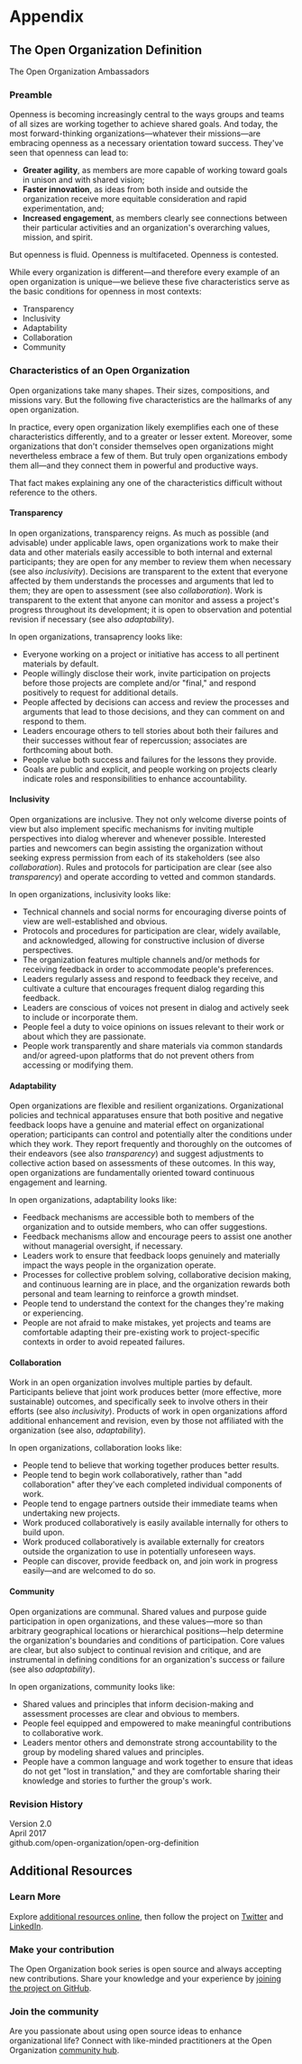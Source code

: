 # Appendix

## The Open Organization Definition
The Open Organization Ambassadors

### Preamble
Openness is becoming increasingly central to the ways groups and teams of all sizes are working together to achieve shared goals. And today, the most forward-thinking organizations—whatever their missions—are embracing openness as a necessary orientation toward success. They've seen that openness can lead to:

* **Greater agility**, as members are more capable of working toward goals in unison and with shared vision;
* **Faster innovation**, as ideas from both inside and outside the organization receive more equitable consideration and rapid experimentation, and;
* **Increased engagement**, as members clearly see connections between their particular activities and an organization's overarching values, mission, and spirit.

But openness is fluid. Openness is multifaceted. Openness is contested.

While every organization is different—and therefore every example of an open organization is unique—we believe these five characteristics serve as the basic conditions for openness in most contexts:

* Transparency
* Inclusivity
* Adaptability
* Collaboration
* Community

### Characteristics of an Open Organization
Open organizations take many shapes. Their sizes, compositions, and missions vary. But the following five characteristics are the hallmarks of any open organization.

In practice, every open organization likely exemplifies each one of these characteristics differently, and to a greater or lesser extent. Moreover, some organizations that don't consider themselves open organizations might nevertheless embrace a few of them. But truly open organizations embody them all—and they connect them in powerful and productive ways.

That fact makes explaining any one of the characteristics difficult without reference to the others.

#### Transparency
In open organizations, transparency reigns. As much as possible (and advisable) under applicable laws, open organizations work to make their data and other materials easily accessible to both internal and external participants; they are open for any member to review them when necessary (see also _inclusivity_). Decisions are transparent to the extent that everyone affected by them understands the processes and arguments that led to them; they are open to assessment (see also _collaboration_). Work is transparent to the extent that anyone can monitor and assess a project's progress throughout its development; it is open to observation and potential revision if necessary (see also _adaptability_).

In open organizations, transaprency looks like:

* Everyone working on a project or initiative has access to all pertinent materials by default.
* People willingly disclose their work, invite participation on projects before those projects are complete and/or "final," and respond positively to request for additional details.
* People affected by decisions can access and review the processes and arguments that lead to those decisions, and they can comment on and respond to them.
* Leaders encourage others to tell stories about both their failures and their successes without fear of repercussion; associates are forthcoming about both.
* People value both success and failures for the lessons they provide.
* Goals are public and explicit, and people working on projects clearly indicate roles and responsibilities to enhance accountability.

#### Inclusivity
Open organizations are inclusive. They not only welcome diverse points of view but also implement specific mechanisms for inviting multiple perspectives into dialog wherever and whenever possible. Interested parties and newcomers can begin assisting the organization without seeking express permission from each of its stakeholders (see also _collaboration_). Rules and protocols for participation are clear (see also _transparency_) and operate according to vetted and common standards.

In open organizations, inclusivity looks like:

* Technical channels and social norms for encouraging diverse points of view are well-established and obvious.
* Protocols and procedures for participation are clear, widely available, and acknowledged, allowing for constructive inclusion of diverse perspectives.
* The organization features multiple channels and/or methods for receiving feedback in order to accommodate people's preferences.
* Leaders regularly assess and respond to feedback they receive, and cultivate a culture that encourages frequent dialog regarding this feedback.
* Leaders are conscious of voices not present in dialog and actively seek to include or incorporate them.
* People feel a duty to voice opinions on issues relevant to their work or about which they are passionate.
* People work transparently and share materials via common standards and/or agreed-upon platforms that do not prevent others from accessing or modifying them.

#### Adaptability
Open organizations are flexible and resilient organizations. Organizational policies and technical apparatuses ensure that both positive and negative feedback loops have a genuine and material effect on organizational operation; participants can control and potentially alter the conditions under which they work. They report frequently and thoroughly on the outcomes of their endeavors (see also _transparency_) and suggest adjustments to collective action based on assessments of these outcomes. In this way, open organizations are fundamentally oriented toward continuous engagement and learning.

In open organizations, adaptability looks like:

* Feedback mechanisms are accessible both to members of the organization and to outside members, who can offer suggestions.
* Feedback mechanisms allow and encourage peers to assist one another without managerial oversight, if necessary.
* Leaders work to ensure that feedback loops genuinely and materially impact the ways people in the organization operate.
* Processes for collective problem solving, collaborative decision making, and continuous learning are in place, and the organization rewards both personal and team learning to reinforce a growth mindset.
* People tend to understand the context for the changes they're making or experiencing.
* People are not afraid to make mistakes, yet projects and teams are comfortable adapting their pre-existing work to project-specific contexts in order to avoid repeated failures.

#### Collaboration
Work in an open organization involves multiple parties by default. Participants believe that joint work produces better (more effective, more sustainable) outcomes, and specifically seek to involve others in their efforts (see also _inclusivity_). Products of work in open organizations afford additional enhancement and revision, even by those not affiliated with the organization (see also, _adaptability_).

In open organizations, collaboration looks like:

* People tend to believe that working together produces better results.
* People tend to begin work collaboratively, rather than "add collaboration" after they've each completed individual components of work.
* People tend to engage partners outside their immediate teams when undertaking new projects.
* Work produced collaboratively is easily available internally for others to build upon.
* Work produced collaboratively is available externally for creators outside the organization to use in potentially unforeseen ways.
* People can discover, provide feedback on, and join work in progress easily—and are welcomed to do so.

#### Community
Open organizations are communal. Shared values and purpose guide participation in open organizations, and these values—more so than arbitrary geographical locations or hierarchical positions—help determine the organization's boundaries and conditions of participation. Core values are clear, but also subject to continual revision and critique, and are instrumental in defining conditions for an organization's success or failure (see also _adaptability_).

In open organizations, community looks like:

* Shared values and principles that inform decision-making and assessment processes are clear and obvious to members.
* People feel equipped and empowered to make meaningful contributions to collaborative work.
* Leaders mentor others and demonstrate strong accountability to the group by modeling shared values and principles.
* People have a common language and work together to ensure that ideas do not get "lost in translation," and they are comfortable sharing their knowledge and stories to further the group's work.

### Revision History

Version 2.0  
April 2017  
github.com/open-organization/open-org-definition

## Additional Resources

### Learn More
Explore [additional resources online](http://www.theopenorganization.org), then follow the project on [Twitter](https://www.twitter.com/openorgproject) and [LinkedIn](https://www.linkedin.com/company/the-open-organization).

### Make your contribution
The Open Organization book series is open source and always accepting new contributions. Share your knowledge and your experience by [joining the project on GitHub](https://www.github.com/open-organization).

### Join the community
Are you passionate about using open source ideas to enhance organizational life? Connect with like-minded practitioners at the Open Organization [community hub](https://www.theopenorganization.community).
